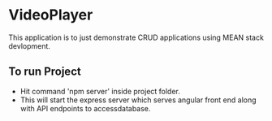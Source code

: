 # VideoPlayer

This application is to just demonstrate CRUD applications using MEAN stack devlopment.

## To run Project

* Hit command 'npm server' inside project folder.
* This will start the express server which serves angular front end along with API endpoints to accessdatabase.
